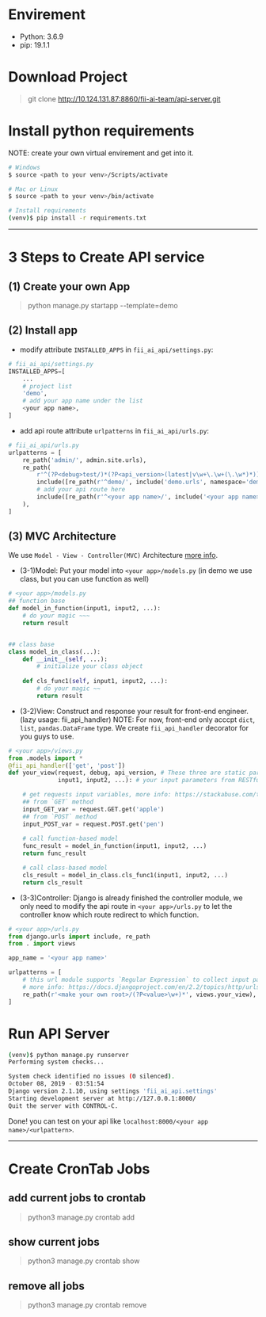 # Envirement
- Python: 3.6.9
- pip: 19.1.1

# Download Project
> git clone http://10.124.131.87:8860/fii-ai-team/api-server.git

# Install python requirements
NOTE: create your own virtual envirement and get into it.
```bash
# Windows
$ source <path to your venv>/Scripts/activate

# Mac or Linux
$ source <path to your venv>/bin/activate

# Install requirements
(venv)$ pip install -r requirements.txt
```

---
# 3 Steps to Create API service
## (1) Create your own App
> python manage.py startapp --template=demo <your app name>

## (2) Install app
- modify attribute `INSTALLED_APPS` in `fii_ai_api/settings.py`:
```python
# fii_ai_api/settings.py
INSTALLED_APPS=[
    ...
    # project list
    'demo',
    # add your app name under the list
    <your app name>,
]
```
- add api route attribute `urlpatterns` in `fii_ai_api/urls.py`:
```python
# fii_ai_api/urls.py
urlpatterns = [
    re_path('admin/', admin.site.urls),
    re_path(
        r'^(?P<debug>test/)*(?P<api_version>(latest|v\w+\.\w+(\.\w*)*))/',
        include([re_path(r'^demo/', include('demo.urls', namespace='demo-api'))]),
        # add your api route here
        include([re_path(r'^<your app name>/', include('<your app name>.urls', namespace='<your app name>'))]),
    ),
]
```

## (3) MVC Architecture
We use `Model - View - Controller(MVC)` Architecture [more info](https://www.tutorialsteacher.com/mvc/mvc-architecture).
- (3-1)Model: Put your model into `<your app>/models.py` (in demo we use class, but you can use function as well)
```python
# <your app>/models.py
## function base
def model_in_function(input1, input2, ...):
    # do your magic ~~~
    return result


## class base
class model_in_class(...):
    def __init__(self, ...):
        # initialize your class object
    
    def cls_func1(self, input1, input2, ...):
        # do your magic ~~
        return result
```

- (3-2)View: Construct and response your result for front-end engineer. (lazy usage: fii_api_handler)
NOTE: For now, front-end only acccpt `dict`, `list`, `pandas.DataFrame` type. We create `fii_api_handler` decorator for you guys to use.
```python
# <your app>/views.py
from .models import *
@fii_api_handler(['get', 'post'])
def your_view(request, debug, api_version, # These three are static parameters
              input1, input2, ...): # your input parameters from RESTful api url

    # get requests input variables, more info: https://stackabuse.com/the-python-requests-module/
    ## from `GET` method
    input_GET_var = request.GET.get('apple')
    ## from `POST` method
    input_POST_var = request.POST.get('pen')
    
    # call function-based model
    func_result = model_in_function(input1, input2, ...)
    return func_result

    # call class-based model
    cls_result = model_in_class.cls_func1(input1, input2, ...)
    return cls_result
```

- (3-3)Controller: Django is already finished the controller module, we only need to modify the api route in `<your app>/urls.py` to let the controller know which route redirect to which function.
```python
# <your app>/urls.py
from django.urls import include, re_path
from . import views

app_name = '<your app name>'

urlpatterns = [
    # this url module supports `Regular Expression` to collect input parameter from RESTful api
    # more info: https://docs.djangoproject.com/en/2.2/topics/http/urls/
    re_path(r'<make your own root>/(?P<value>\w+)*', views.your_view),
]
```

# Run API Server
```bash
(venv)$ python manage.py runserver
Performing system checks...

System check identified no issues (0 silenced).
October 08, 2019 - 03:51:54
Django version 2.1.10, using settings 'fii_ai_api.settings'
Starting development server at http://127.0.0.1:8000/
Quit the server with CONTROL-C.
```
Done! you can test on your api like `localhost:8000/<your app name>/<urlpattern>`.

---
# Create CronTab Jobs
## add current jobs to crontab
> python3 manage.py crontab add

## show current jobs
> python3 manage.py crontab show

## remove all jobs
> python3 manage.py crontab remove